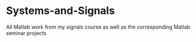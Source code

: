 # Systems-and-Signals
All Matlab work from my signals course as well as the corresponding Matlab seminar projects
